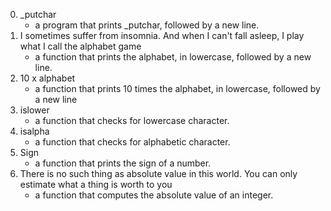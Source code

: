 0. _putchar
    * a program that prints _putchar, followed by a new line.
1. I sometimes suffer from insomnia. And when I can't fall asleep, I play what I call the alphabet game
    * a function that prints the alphabet, in lowercase, followed by a new line.
2. 10 x alphabet
    * a function that prints 10 times the alphabet, in lowercase, followed by a new line
3. islower
    * a function that checks for lowercase character.
4. isalpha
    * a function that checks for alphabetic character.
5. Sign
    * a function that prints the sign of a number.
6. There is no such thing as absolute value in this world. You can only estimate what a thing is worth to you
    * a function that computes the absolute value of an integer.
